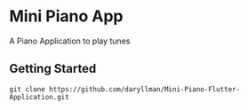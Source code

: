 # Mini Piano App

A Piano Application to play tunes

## Getting Started

```
git clone https://github.com/daryllman/Mini-Piano-Flutter-Application.git
```

